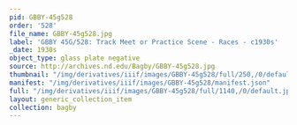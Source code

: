 ```yaml
---
pid: GBBY-45g528
order: '528'
file_name: GBBY-45g528.jpg
label: 'GBBY 45G/528: Track Meet or Practice Scene - Races - c1930s'
_date: 1930s
object_type: glass plate negative
source: http://archives.nd.edu/Bagby/GBBY-45g528.jpg
thumbnail: "/img/derivatives/iiif/images/GBBY-45g528/full/250,/0/default.jpg"
manifest: "/img/derivatives/iiif/images/GBBY-45g528/manifest.json"
full: "/img/derivatives/iiif/images/GBBY-45g528/full/1140,/0/default.jpg"
layout: generic_collection_item
collection: bagby
---
```

